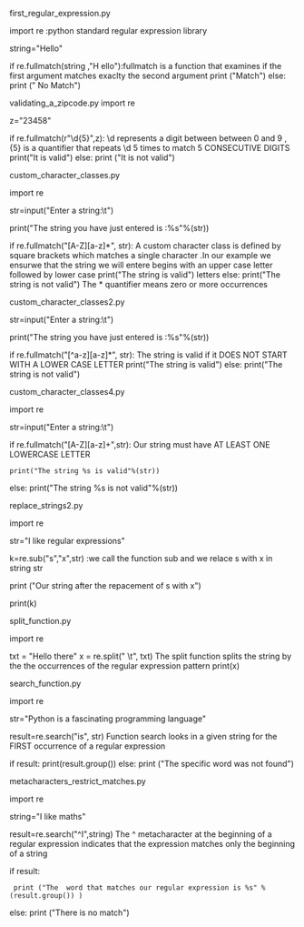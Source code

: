 first_regular_expression.py

import re  :python standard regular expression library 

string="Hello"  

if re.fullmatch(string ,"H  ello"):fullmatch is a function that  examines if the first argument matches exaclty the second argument 
    print ("Match")
else:
	 print (" No Match") 



  
validating_a_zipcode.py
import re 

z="23458"

if re.fullmatch(r"\d{5}",z): \d  represents a digit between between 0 and 9 ,  {5}  is a quantifier that repeats \d 5 times  to match 5 CONSECUTIVE DIGITS 
	   print("It is valid")
else:
	  print ("It is not valid")


   

custom_character_classes.py

import re 

str=input("Enter a string:\t")

print("The string you have just entered is :%s"%(str))

if re.fullmatch("[A-Z][a-z]*", str):   A custom character class is defined by square brackets   which matches a single character .In our example we ensurwe that the string we will entere begins with an upper case letter followed by lower case 
	print("The string is valid")   letters
else:
     print("The string is not  valid")    The * quantifier means zero or more occurrences 


custom_character_classes2.py


str=input("Enter a string:\t")

print("The string you have just entered is :%s"%(str))

if re.fullmatch("[^a-z][a-z]*", str):  The string is valid  if it DOES NOT START WITH A LOWER CASE LETTER 
	print("The string is valid")
else:
     print("The string is not  valid")

     

custom_character_classes4.py

import re 

str=input("Enter a string:\t")



if re.fullmatch("[A-Z][a-z]+",str):  Our string must have AT LEAST ONE LOWERCASE LETTER 



	print("The string %s is valid"%(str))
else:
	print("The string %s is not valid"%(str)) 

replace_strings2.py

import re 

str="I like regular expressions"


k=re.sub("s","x",str) :we call the function sub and we relace  s with x in string str 

print ("Our string after the repacement of s with  x")

print(k)



split_function.py


import re 

txt = "Hello	there"
x = re.split(" \t", txt) The split function splits the string by the the occurrences of the regular expression pattern 
print(x)




search_function.py


import re 

str="Python is a fascinating programming language"

result=re.search("is", str)   Function search  looks in a given string for the FIRST occurrence of a regular expression 

if result:
       print(result.group())
else:
	 print ("The specific word was not found") 


metacharacters_restrict_matches.py


import re 

string="I like maths"

result=re.search("^I",string)  The ^ metacharacter at the beginning of a regular expression  indicates that the expression matches only the beginning of a string 
	 
if result:
	 
	 print ("The  word that matches our regular expression is %s" %(result.group()) )

else:
	print ("There is no match")













  









